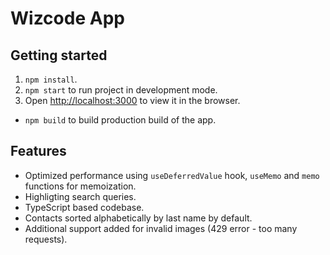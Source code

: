 # Wizcode App

## Getting started

1. `npm install`.
2. `npm start` to run project in development mode.
3. Open [http://localhost:3000](http://localhost:3000) to view it in the browser.

- `npm build` to build production build of the app.

## Features

- Optimized performance using `useDeferredValue` hook, `useMemo` and `memo` functions for memoization.
- Highligting search queries.
- TypeScript based codebase.
- Contacts sorted alphabetically by last name by default.
- Additional support added for invalid images (429 error - too many requests).
